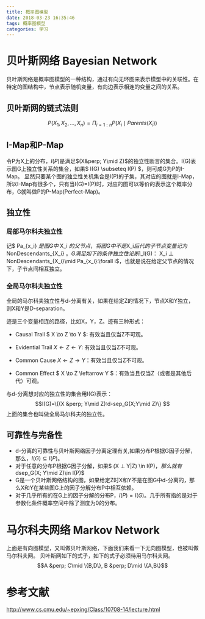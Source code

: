 ```yaml
---
title: 概率图模型
date: 2018-03-23 16:35:46
tags: 概率图模型
categories: 学习
---
```

# 贝叶斯网络 Bayesian Network
贝叶斯网络是概率图模型的一种结构，通过有向无环图来表示模型中的关联性。在特定的图结构中，节点表示随机变量，有向边表示相连的变量之间的关系。

## 贝叶斯网的链式法则
$$ P(X_1, X_2, ..., X_n) = \Pi_{i=1:n}P(X_i \mid Parents(X_i)) $$

## I-Map和P-Map
令P为X上的分布，$I(P)$是满足$(X&perp; Y\mid Z)$的独立性断言的集合。I(G)表示图G上独立性关系的集合，如果$ I(G) \subseteq  I(P) $，则可成G为P的I-Map。
显然只要某个图的独立性关机集合是I(P)的子集，其对应的图就是I-Map，所以I-Map有很多个，只有当I(G)=I(P)时，对应的图可以等价的表示这个概率分布，G就叫做P的P-Map(Perfect-Map)。

## 独立性

### 局部马尔科夫独立性
记$ Pa_{x_i} $是图G中$ X_i $的父节点，将图G中不是$X_i$后代的子节点变量记为$ NonDescendants_{X_i} $。G满足如下的条件独立性论断$I_l(G)$：$ X_i &perp; NonDescendants_{X_i}\mid Pa_{x_i}:\forall i$，也就是说在给定父节点的情况下，子节点间相互独立。

### 全局马尔科夫独立性
全局的马尔科夫独立性与d-分离有关，如果在给定Z的情况下，节点X和Y独立，则X和Y是D-separation。

迹是三个变量相连的路径，比如X，Y，Z。迹有三种形式：
- Causal Trail $ X \to Z \to Y $: 有效当且仅当Z不可观。
+ Evidential Trail $X \leftarrow Z \leftarrow Y$: 有效当且仅当Z不可观。
* Common Cause $X \leftarrow Z \to Y$：有效当且仅当Z不可观。
- Common Effect $ X \to Z \leftarrow Y $：有效当且仅当Z（或者是其他后代）可观。

与d-分离想对应的独立性的集合用I(G)表示：
$$I(G)=\{(X &perp; Y\mid Z):d-sep_G(X;Y\mid Z)\} $$
上面的集合也叫做全局马尔科夫的独立性。

## 可靠性与完备性
* d-分离的可靠性与贝叶斯网络因子分离定理有关,如果分布P根据G因子分解，那么，$I(G)\subseteq I(P)$。
* 对于任意的分布P根据G因子分解，如果$ (X &perp; Y|Z) \in I(P)$，那么就有$dsep_G(X; Y\mid Z)\in I(P)$
* G是一个贝叶斯网络结构的图，如果给定Z时X和Y不是在图G中d-分离的，那么X和Y在某些图G上的因子分解分布P中相互依赖。
* 对于几乎所有的在G上的因子分解的分布P，$I(P)=I(G)$。几乎所有指的是对于参数化条件概率空间中除了测度为0的分布。

# 马尔科夫网络 Markov Network
上面是有向图模型，又叫做贝叶斯网络，下面我们来看一下无向图模型，也被叫做马尔科夫网。
贝叶斯网如下的式子，如下的式子必须待用马尔科夫网。
$$A &perp; C\mid \{B,D\}, B &perp; D\mid \{A,B\}$$





# 参考文献
http://www.cs.cmu.edu/~epxing/Class/10708-14/lecture.html
